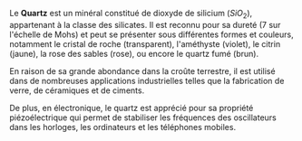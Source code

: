 Le **Quartz** est un minéral constitué de dioxyde de silicium ($SiO_2$), appartenant à la classe des silicates. Il est reconnu pour sa dureté (7 sur l'échelle de Mohs) et peut se présenter sous différentes formes et couleurs, notamment le cristal de roche (transparent), l'améthyste (violet), le citrin (jaune), la rose des sables (rose), ou encore le quartz fumé (brun).

En raison de sa grande abondance dans la croûte terrestre, il est utilisé dans de nombreuses applications industrielles telles que la fabrication de verre, de céramiques et de ciments.

De plus, en électronique, le quartz est apprécié pour sa propriété piézoélectrique qui permet de stabiliser les fréquences des oscillateurs dans les horloges, les ordinateurs et les téléphones mobiles. 